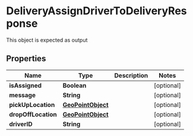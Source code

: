 

# DeliveryAssignDriverToDeliveryResponse

This object is expected as output
## Properties

Name | Type | Description | Notes
------------ | ------------- | ------------- | -------------
**isAssigned** | **Boolean** |  |  [optional]
**message** | **String** |  |  [optional]
**pickUpLocation** | [**GeoPointObject**](GeoPointObject.md) |  |  [optional]
**dropOffLocation** | [**GeoPointObject**](GeoPointObject.md) |  |  [optional]
**driverID** | **String** |  |  [optional]




